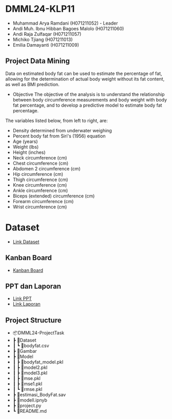 # DMML24-KLP11

- Muhammad Arya Ramdani (H071211052) - Leader
- Andi Muh. Ibnu Hibban Bagoes Malolo (H071211060)
- Andi Raja Zulfaqar (H071211057)
- Michiko Tjiang (H071211013)
- Emilia Damayanti (H071211009)

## Project Data Mining
Data on estimated body fat can be used to estimate the percentage of fat, allowing for the determination of actual body weight without its fat content, as well as BMI prediction.

- Objective
The objective of the analysis is to understand the relationship between body circumference measurements and body weight with body fat percentage, and to develop a predictive model to estimate body fat percentage.

The variables listed below, from left to right, are:
- Density determined from underwater weighing
- Percent body fat from Siri's (1956) equation
- Age (years)
- Weight (lbs)
- Height (inches)
- Neck circumference (cm)
- Chest circumference (cm)
- Abdomen 2 circumference (cm)
- Hip circumference (cm)
- Thigh circumference (cm)
- Knee circumference (cm)
- Ankle circumference (cm)
- Biceps (extended) circumference (cm)
- Forearm circumference (cm)
- Wrist circumference (cm)

# Dataset
- [Link Dataset](https://www.kaggle.com/datasets/fedesoriano/body-fat-prediction-dataset/data)

## Kanban Board
- [Kanban Board](https://github.com/users/AndiMuhIbnuHibbanBagoesMalolo/projects/1/views/1)

## PPT dan Laporan
- [Link PPT](https://www.canva.com/design/DAGIGdIJ4FI/_-VkWtdiZ9WgbQW3ts8TkQ/edit?utm_content=DAGIGdIJ4FI&utm_campaign=designshare&utm_medium=link2&utm_source=sharebutton)
- [Link Laporan](https://docs.google.com/document/d/1rODsBVXVni30jkYu5ImpwMoNxLB1Jx_FSnWPyb8JPHk/edit?usp=sharing)

## Project Structure
- 📦DMML24-ProjectTask
- ┣ 📂Dataset
- ┃  ┗ 📜bodyfat.csv
- ┣ 📂Gambar
- ┣ 📂Model
- ┃  ┣ 📜bodyfat_model.pkl
- ┃  ┣ 📜model2.pkl
- ┃  ┣ 📜model3.pkl
- ┃  ┣ 📜mse.pkl
- ┃  ┣ 📜mse1.pkl
- ┃  ┗ 📜rmse.pkl
- ┣ 📜estimasi_BodyFat.sav
- ┣ 📜modell.ipnyb
- ┣ 📜project.py
- ┗ 📜README.md
